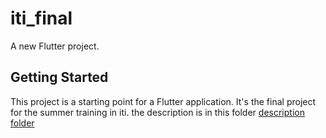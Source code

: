 # iti_final

A new Flutter project.

## Getting Started

This project is a starting point for a Flutter application.
It's the final project for the summer training in iti.
the description is in this folder [description folder](https://github.com/yshedid/iti_final/tree/main/project_details)
